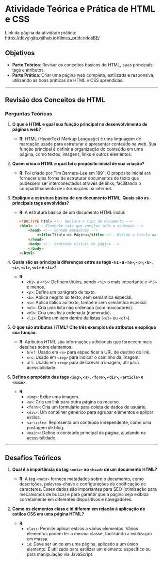# Atividade Teórica e Prática de HTML e CSS
Link da página da atividade prática: https://devgigifa.github.io/filmes_preferidosBE/

## Objetivos
- **Parte Teórica**: Revisar os conceitos básicos de HTML, suas principais tags e atributos.
- **Parte Prática**: Criar uma página web completa, estilizada e responsiva, utilizando as boas práticas de HTML e CSS aprendidas.

---

## Revisão dos Conceitos de HTML

### Perguntas Teóricas

1. **O que é HTML e qual sua função principal no desenvolvimento de páginas web?**
   - **R**: HTML (HyperText Markup Language) é uma linguagem de marcação usada para estruturar e apresentar conteúdo na web. Sua função principal é definir a organização do conteúdo em uma página, como textos, imagens, links e outros elementos.

2. **Quem criou o HTML e qual foi o propósito inicial de sua criação?**
   - **R**: Foi criado por Tim Berners-Lee em 1991. O propósito inicial era fornecer uma forma de estruturar documentos de texto que pudessem ser interconectados através de links, facilitando o compartilhamento de informações na internet.

3. **Explique a estrutura básica de um documento HTML. Quais são as principais tags envolvidas?**
   - **R**: A estrutura básica de um documento HTML inclui:
     ```html
     <!DOCTYPE html> <!-- Declara o tipo de documento -->
     <html> <!-- Elemento raiz que envolve todo o conteúdo -->
         <head> <!-- Contém metadados -->
             <title>Título da Página</title> <!-- Define o título da página -->
         </head>
         <body> <!-- Conteúdo visível da página -->
         </body>
     </html>
     ```

4. **Quais são as principais diferenças entre as tags `<h1>` a `<h6>`, `<p>`, `<b>`, `<i>`, `<ul>`, `<ol>` e `<li>`?**
   - **R**: 
     - `<h1>` a `<h6>`: Definem títulos, sendo `<h1>` o mais importante e `<h6>` o menos.
     - `<p>`: Define um parágrafo de texto.
     - `<b>`: Aplica negrito ao texto, sem semântica especial.
     - `<i>`: Aplica itálico ao texto, também sem semântica especial.
     - `<ul>`: Cria uma lista não ordenada (com marcadores).
     - `<ol>`: Cria uma lista ordenada (numerada).
     - `<li>`: Define um item dentro de listas (`<ul>` ou `<ol>`).

5. **O que são atributos HTML? Cite três exemplos de atributos e explique sua função.**
   - **R**: Atributos HTML são informações adicionais que fornecem mais detalhes sobre elementos.
     - `href`: Usado em `<a>` para especificar a URL de destino do link.
     - `src`: Usado em `<img>` para indicar o caminho da imagem.
     - `alt`: Usado em `<img>` para descrever a imagem, útil para acessibilidade.

6. **Defina o propósito das tags `<img>`, `<a>`, `<form>`, `<div>`, `<article>` e `<main>`.**
   - **R**: 
     - `<img>`: Exibe uma imagem.
     - `<a>`: Cria um link para outra página ou recurso.
     - `<form>`: Cria um formulário para coleta de dados do usuário.
     - `<div>`: Um contêiner genérico para agrupar elementos e aplicar estilos.
     - `<article>`: Representa um conteúdo independente, como uma postagem de blog.
     - `<main>`: Define o conteúdo principal da página, ajudando na acessibilidade.

---

## Desafios Teóricos

1. **Qual é a importância da tag `<meta>` no `<head>` de um documento HTML?**
   - **R**: A tag `<meta>` fornece metadados sobre o documento, como descrições, palavras-chave e configurações de codificação de caracteres. Esses dados são importantes para SEO (otimização para mecanismos de busca) e para garantir que a página seja exibida corretamente em diferentes dispositivos e navegadores.

2. **Como os elementos class e id diferem em relação à aplicação de estilos CSS em uma página HTML?**
   - **R**: 
     - `class`: Permite aplicar estilos a vários elementos. Vários elementos podem ter a mesma classe, facilitando a estilização em massa.
     - `id`: Deve ser único em uma página, aplicado a um único elemento. É utilizado para estilizar um elemento específico ou para manipulação via JavaScript.
